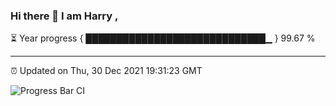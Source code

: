 ### Hi there 👋 I am Harry , 

⏳ Year progress { █████████████████████████████▁ } 99.67 %

---

⏰ Updated on Thu, 30 Dec 2021 19:31:23 GMT

![Progress Bar CI](https://github.com/duykhang68/duykhang68/workflows/Progress%20Bar%20CI/badge.svg)
